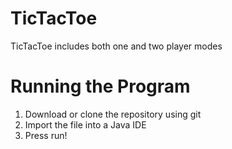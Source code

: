 # TicTacToe
TicTacToe includes both one and two player modes

# Running the Program
1. Download or clone the repository using git
2. Import the file into a Java IDE
3. Press run!
